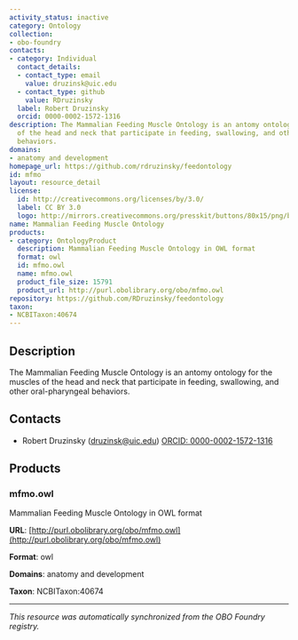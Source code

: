 ```yaml
---
activity_status: inactive
category: Ontology
collection:
- obo-foundry
contacts:
- category: Individual
  contact_details:
  - contact_type: email
    value: druzinsk@uic.edu
  - contact_type: github
    value: RDruzinsky
  label: Robert Druzinsky
  orcid: 0000-0002-1572-1316
description: The Mammalian Feeding Muscle Ontology is an antomy ontology for the muscles
  of the head and neck that participate in feeding, swallowing, and other oral-pharyngeal
  behaviors.
domains:
- anatomy and development
homepage_url: https://github.com/rdruzinsky/feedontology
id: mfmo
layout: resource_detail
license:
  id: http://creativecommons.org/licenses/by/3.0/
  label: CC BY 3.0
  logo: http://mirrors.creativecommons.org/presskit/buttons/80x15/png/by.png
name: Mammalian Feeding Muscle Ontology
products:
- category: OntologyProduct
  description: Mammalian Feeding Muscle Ontology in OWL format
  format: owl
  id: mfmo.owl
  name: mfmo.owl
  product_file_size: 15791
  product_url: http://purl.obolibrary.org/obo/mfmo.owl
repository: https://github.com/RDruzinsky/feedontology
taxon:
- NCBITaxon:40674
---
```

## Description

The Mammalian Feeding Muscle Ontology is an antomy ontology for the muscles of the head and neck that participate in feeding, swallowing, and other oral-pharyngeal behaviors.

## Contacts

- Robert Druzinsky (druzinsk@uic.edu) [ORCID: 0000-0002-1572-1316](https://orcid.org/0000-0002-1572-1316)

## Products

### mfmo.owl

Mammalian Feeding Muscle Ontology in OWL format

**URL**: [http://purl.obolibrary.org/obo/mfmo.owl](http://purl.obolibrary.org/obo/mfmo.owl)

**Format**: owl

**Domains**: anatomy and development

**Taxon**: NCBITaxon:40674

---

*This resource was automatically synchronized from the OBO Foundry registry.*
